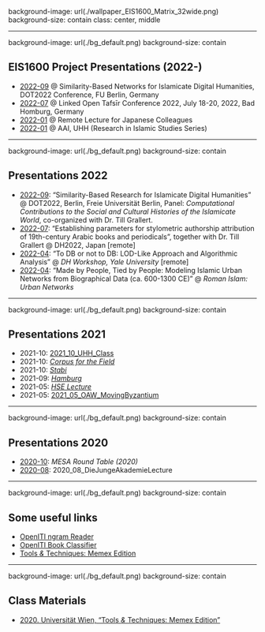 background-image: url(./wallpaper_EIS1600_Matrix_32wide.png)
background-size: contain
class: center, middle

---
background-image: url(./bg_default.png)
background-size: contain

## EIS1600 Project Presentations (2022-)

* [2022-09](./2022_09_DOT2022/index.html) @ Similarity-Based Networks for Islamicate Digital Humanities, DOT2022 Conference, FU Berlin, Germany
* [2022-07](./2022_07_Frankfurt_EIS1600/index.html) @ Linked Open Tafsīr Conference 2022, July 18-20, 2022, Bad Homburg, Germany
* [2022-01](./2022_01_Japan_EIS1600/index.html) @ Remote Lecture for Japanese Colleagues
* [2022-01](./2022_01_UHH_EIS1600/index.html) @ AAI, UHH (Research in Islamic Studies Series)

---
background-image: url(./bg_default.png)
background-size: contain

## Presentations 2022

* [2022-09](./2022_09_DOT2022/index.html): “Similarity-Based Research for Islamicate Digital Humanities” @ DOT2022, Berlin, Freie Universität Berlin, Panel: *Computational Contributions to the Social and Cultural Histories of the Islamicate World*, co-organized with Dr. Till Grallert.
* [2022-07](./2022_07_DH2022Japan/index.html): “Establishing parameters for stylometric authorship attribution of 19th-century Arabic books and periodicals”, together with Dr. Till Grallert @ DH2022, Japan [remote]
* [2022-04](./2022_04_Yale/index.html): “To DB or not to DB: LOD-Like Approach and Algorithmic Analysis” @ *DH Workshop, Yale University* [remote]
* [2022-04](./2022_04_RomanIslam/index.html): “Made by People, Tied by People: Modeling Islamic Urban Networks from Biographical Data (ca. 600-1300 CE)” @ *Roman Islam: Urban Networks*

---
background-image: url(./bg_default.png)
background-size: contain

## Presentations 2021

* 2021-10: [ 2021_10_UHH_Class ](./2021_10_UHH_Class/index.html)
* 2021-10: [*Corpus for the Field*](./2021_10_CorpusForTheField/index.html)
* 2021-10: [*Stabi*](./2021_10_Stabi/index.html)
* 2021-09: [*Hamburg*](./2021_09_Hamburg/index.html)
* 2021-05: [ *HSE Lecture* ](./2021_05_HSE/index.html)
* 2021-05: [ 2021_05_OAW_MovingByzantium ](./2021_05_OAW_MovingByzantium/index.html)

---
background-image: url(./bg_default.png)
background-size: contain

## Presentations 2020

* [2020-10](MESA_RT_2020.html): *MESA Round Table (2020)*
* [2020-08](./2020_08_DieJungeAkademieLecture/index.html): 2020_08_DieJungeAkademieLecture

---
background-image: url(./bg_default.png)
background-size: contain

## Some useful links

- [OpenITI ngram Reader](https://maximromanov.shinyapps.io/natharat/)
- [OpenITI Book Classifier](https://maximromanov.shinyapps.io/app_OpenITIBooks/)
- [Tools *&* Techniques: Memex Edition](https://maximromanov.github.io/univie2020/)

---
background-image: url(./bg_default.png)
background-size: contain

## Class Materials

- [2020. Universität Wien, “Tools *&* Techniques: Memex Edition”](https://maximromanov.github.io/univie2020/)

